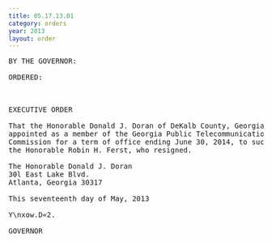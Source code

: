 ```yaml
---
title: 05.17.13.01
category: orders
year: 2013
layout: order
---
```


<pre>BY THE GOVERNOR:

ORDERED:

 

EXECUTIVE ORDER

That the Honorable Donald J. Doran of DeKalb County, Georgia, is
appointed as a member of the Georgia Public Telecommunications
Commission for a term of office ending June 30, 2014, to succeed
the Honorable Robin H. Ferst, who resigned.

The Honorable Donald J. Doran
30l East Lake Blvd.
Atlanta, Georgia 30317

This seventeenth day of May, 2013

Y\nxow.D«2.

GOVERNOR

</pre>
